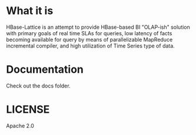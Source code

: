 What it is 
=======
HBase-Lattice is an attempt to provide HBase-based BI "OLAP-ish" solution 
with primary goals of real time SLAs for queries, low latency of facts becoming 
available for query by means of parallelizable MapReduce incremental compiler, 
and high utilization of Time Series type of data. 

Documentation 
============= 

Check out the docs folder. 


LICENSE
========

Apache 2.0
